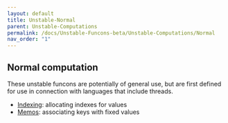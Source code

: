 ```yaml
---
layout: default
title: Unstable-Normal
parent: Unstable-Computations
permalink: /docs/Unstable-Funcons-beta/Unstable-Computations/Normal
nav_order: "1"
---
```


Normal computation
------------------

These unstable funcons are potentially of general use, but are first defined
for use in connection with languages that include threads.

- [Indexing]\: allocating indexes for values
- [Memos]\: associating keys with fixed values

[Indexing]:       /CBS-beta/Unstable-Funcons-beta/Unstable-Computations/Normal/Indexing/
[Memos]:          /CBS-beta/Unstable-Funcons-beta/Unstable-Computations/Normal/Memos/

[Postponing]:     /CBS-beta/Unstable-Funcons-beta/Unstable-Computations/Abnormal/Postponing/

[Unstable-Languages-beta]: /CBS-beta/docs/Unstable-Languages-beta

